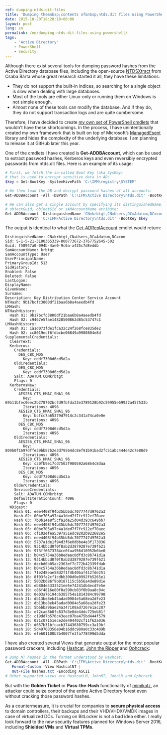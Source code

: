```yaml
---
ref: dumping-ntds-dit-files
title: 'Dumping the&nbsp;contents of&nbsp;ntds.dit files using PowerShell'
date: 2015-10-20T18:20:18+00:00
layout: post
lang: en
permalink: /en/dumping-ntds-dit-files-using-powershell/
tags:
    - 'Active Directory'
    - PowerShell
    - Security
---
```


Although there exist several tools for dumping password hashes from the Active Directory database files, including the open-source [NTDSXtract](https://github.com/csababarta/ntdsxtract) from Csaba Bárta whose great research started it all, they have these limitations:

- They do not support the built-in indices, so searching for a single object is slow when dealing with large databases.
- Most of the tools are either Linux-only or running them on Windows is not simple enough.
- Almost none of these tools can modify the database. And if they do, they do not support transaction logs and are quite cumbersome.

Therefore, I have decided to create [my own set of PowerShell cmdlets](https://www.dsinternals.com/en/list-of-cmdlets-in-the-dsinternals-module/) that wouldn’t have these shortcomings. In the process, I have unintentionally created my own framework that is built on top of Microsoft’s [ManagedEsent](https://managedesent.codeplex.com/) library and hides the complexity of the underlying database. I am planning to release it at GitHub later this year.

One of the cmdlets I have created is **Get-ADDBAccount**, which can be used to extract password hashes, Kerberos keys and even reversibly encrypted passwords from ntds.dit files. Here is an example of its usage:

```powershell
# First, we fetch the so-called Boot Key (aka SysKey)
# that is used to encrypt sensitive data in AD:
$key = Get-BootKey -SystemHivePath 'C:\IFM\registry\SYSTEM'

# We then load the DB and decrypt password hashes of all accounts:
Get-ADDBAccount -All -DBPath 'C:\IFM\Active Directory\ntds.dit' -BootKey $key 

# We can also get a single account by specifying its distinguishedName,
# objectGuid, objectSid or sAMAccountName atribute:
Get-ADDBAccount -DistinguishedName 'CN=krbtgt,CN=Users,DC=Adatum,DC=com' `
        -DBPath 'C:\IFM\Active Directory\ntds.dit' -BootKey $key 
```

The output is identical to what the [Get-ADReplAccount](https://www.dsinternals.com/en/retrieving-active-directory-passwords-remotely/) cmdlet would return:

```
DistinguishedName: CN=krbtgt,CN=Users,DC=Adatum,DC=com
Sid: S-1-5-21-3180365339-800773672-3767752645-502
Guid: f58947a0-094b-4ae0-9c6a-a435c7d8eddb
SamAccountName: krbtgt
SamAccountType: User
UserPrincipalName:
PrimaryGroupId: 513
SidHistory:
Enabled: False
Deleted: False
LastLogon:
DisplayName:
GivenName:
Surname:
Description: Key Distribution Center Service Account
NTHash: 9b17bcfc3800df21baa6b8a4aeedb4fd
LMHash:
NTHashHistory:
  Hash 01: 9b17bcfc3800df21baa6b8a4aeedb4fd
  Hash 02: c9467e5fae14820500862d85c53747c1
LMHashHistory:
  Hash 01: 1a1d073fde1fca32c24f268fce835de2
  Hash 02: cc8019ecf6fdbcbe06849a9980804e8d
SupplementalCredentials:
  ClearText:
  Kerberos:
    Credentials:
      DES_CBC_MD5
        Key: cddf7308d6cd5d2a
    OldCredentials:
      DES_CBC_MD5
        Key: cddf7308d6cd5d2a
    Salt: ADATUM.COMkrbtgt
    Flags: 0
  KerberosNew:
    Credentials:
      AES256_CTS_HMAC_SHA1_96
        Key: 69b11bfec0eec2b278702bc7d9fbfda23e3789128b92c59955e69932a457533b
        Iterations: 4096
      AES128_CTS_HMAC_SHA1_96
        Key: bcfcc7a65379d7914c2c341a74ca0e0e
        Iterations: 4096
      DES_CBC_MD5
        Key: cddf7308d6cd5d2a
        Iterations: 4096
    OldCredentials:
      AES256_CTS_HMAC_SHA1_96
        Key: 809b0f1697dffe39bb87b2e3d79564dc8ef91b91bad2fc51abc444e42c7e88d9
        Iterations: 4096
      AES128_CTS_HMAC_SHA1_96
        Key: c30fb9e17cd7503f980592a6864c8daa
        Iterations: 4096
      DES_CBC_MD5
        Key: cddf7308d6cd5d2a
        Iterations: 4096
    OlderCredentials:
    ServiceCredentials:
    Salt: ADATUM.COMkrbtgt
    DefaultIterationCount: 4096
    Flags: 0
  WDigest:
    Hash 01: eee4408f94b35bb5dc7077747d9762a3
    Hash 02: 00be705a97c4a1ded7f7fc912ef70aec
    Hash 03: 7b0b14e8f5cfa2de25d04d393c649bb7
    Hash 04: eee4408f94b35bb5dc7077747d9762a3
    Hash 05: 00be705a97c4a1ded7f7fc912ef70aec
    Hash 06: cf102efea5397a51edc9202b922682e5
    Hash 07: eee4408f94b35bb5dc7077747d9762a3
    Hash 08: 5737a1de1f94d3f6e0dbbe4e3f173036
    Hash 09: 9314bbcd0f0f8ab2d3879287e739f621
    Hash 10: 973ff6673784ce0faa956d10952b0be0
    Hash 11: b04c5754a36b8edaac0dfd3c8b741d1a
    Hash 12: 9314bbcd0f0f8ab2d3879287e739f621
    Hash 13: decbd6b05ac2363ef7c772b42339fdab
    Hash 14: b04c5754a36b8edaac0dfd3c8b741d1a
    Hash 15: 71e248eae58d2f1f4b40baf412fde251
    Hash 16: 8f03fa2cf1cdbb300d0e0992fb5265e1
    Hash 17: 5032b686f9b0187115c5b56a4de89d1e
    Hash 18: eb804e4333521ee5e74241db4ecd7e5e
    Hash 19: c86f4816e80f0a590cb03f0b9aa8c04c
    Hash 20: 0e03a76194c6385754a1814384c99798
    Hash 21: db13be8eb45adad0984e5a68ea2dfe23
    Hash 22: db13be8eb45adad0984e5a68ea2dfe23
    Hash 23: 5b6bba9bae24a347108ad7267e1ac287
    Hash 24: e72cad8b0fc837d3e8de4ddc725eb81f
    Hash 25: c19dd7b576c43eec07ba475bd444f579
    Hash 26: 021c07151ece2de494402cf11f62a036
    Hash 27: d657b31bfcacb37443630759cc3a19bf
    Hash 28: 5d49708350e04b16ddc980a0c33c409b
    Hash 29: efe601100b7b4007fe3fa778499d5dda
```

I have also created several Views that generate output for the most popular password crackers, including [Hashcat](https://hashcat.net/oclhashcat/), [John the Ripper](https://www.openwall.com/john/) and [Ophcrack](https://ophcrack.sourceforge.net/):

```powershell
# Dump NT hashes in the format understood by Hashcat:
Get-ADDBAccount -All -DBPath 'C:\IFM\Active Directory\ntds.dit' -BootKey $key |
   Format-Custom -View HashcatNT |
   Out-File hashes.txt -Encoding ASCII
# Other supported views are HashcatLM, JohnNT, JohnLM and Ophcrack.
```

But with the **Golden Ticket** or **Pass-the-Hash** functionality of [mimikatz](https://blog.gentilkiwi.com/mimikatz), an attacker could seize control of the entire Active Directory forest even without cracking those password hashes.

As a countermeasure, it is crucial for companies to **secure physical access** to domain controllers, their backups and their VHD/VHDX/VMDK images in case of virtualized DCs. Turning on BitLocker is not a bad idea either. I really look forward to the new security features planned for Windows Server 2016, including **Shielded VMs** and **Virtual TPMs**.